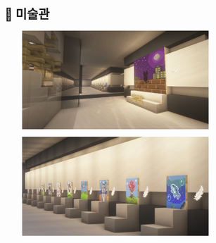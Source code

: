 # 🎨 미술관

<figure><img src="../../../.gitbook/assets/2022-09-06_01.40.37.png" alt=""><figcaption></figcaption></figure>

<figure><img src="../../../.gitbook/assets/2022-09-06_01.41.32.png" alt=""><figcaption></figcaption></figure>
